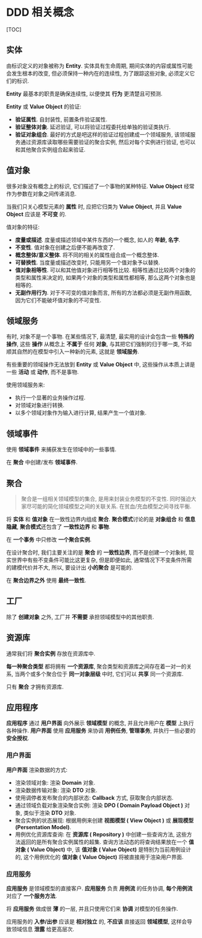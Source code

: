# DDD 相关概念

[TOC]

## 实体

由标识定义的对象被称为 **Entity**. 实体具有生命周期, 期间实体的内容或属性可能会发生根本的改变, 但必须保持一种内在的连续性, 为了跟踪这些对象, 必须定义它们的标识.

**Entity** 最基本的职责是确保连续性, 以便使其 **行为** 更清楚且可预测.

**Entity** 或 **Value Object** 的验证:

* **验证属性**. 自封装性, 前置条件验证属性.
* **验证整体对象**. 延迟验证, 可以将验证过程委托给单独的验证类执行.
* **验证对象组合**. 最好的方式是吧这样的验证过程创建成一个领域服务, 该领域服务通过资源库读取哪些需要验证的聚合实例, 然后对每个实例进行验证, 也可以和其他聚合实例组合起来验证.

## 值对象

很多对象没有概念上的标识, 它们描述了一个事物的某种特征. **Value Object** 经常作为参数在对象之间传递消息.

当我们只关心模型元素的 **属性** 时, 应把它归类为 **Value Object**, 并且 **Value Object** 应该是 **不可变** 的.

值对象的特征:

* **度量或描述**. 度量或描述领域中某件东西的一个概念, 如人的 **年龄, 名字**.
* **不变性**. 值对象在创建之后便不能再改变了.
* **概念整体/意义整体**. 将不同的相关的属性组合成一个概念整体.
* **可替换性**. 当度量或描述改变时, 只能用另一个值对象予以替换.
* **值对象相等性**. 可以和其他值对象进行相等性比较. 相等性通过比较两个对象的类型和属性来决定的, 如果两个对象的类型和属性都相等, 那么这两个对象也是相等的.
* **无副作用行为**. 对于不可变的值对象而言, 所有的方法都必须是无副作用函数, 因为它们不能破坏值对象的不可变性.

## 领域服务

有时, 对象不是一个事物. 在某些情况下, 最清楚, 最实用的设计会包含一些 **特殊的操作**, 这些 **操作** 从概念上 **不属于** 任何 **对象**, 与其把它们强制的归于哪一类, 不如顺其自然的在模型中引入一种新的元素, 这就是 **领域服务**.

有些重要的领域操作无法放到 **Entity** 或 **Value Object** 中, 这些操作从本质上讲是一些 **活动** 或 **动作**, 而不是事物.

使用领域服务来:

* 执行一个显著的业务操作过程.
* 对领域对象进行转换.
* 以多个领域对象作为输入进行计算, 结果产生一个值对象.

## 领域事件

使用 **领域事件** 来捕获发生在领域中的一些事情.

在 **聚合** 中创建/发布 **领域事件**.

## 聚合

> 聚合是一组相关领域模型的集合, 是用来封装业务模型的不变性. 同时强迫大家尽可能的简化领域模型之间的关联关系. 在贫血/充血模型之间寻找平衡.

将 **实体** 和 **值对象** 在一致性边界内组成 **聚合**. **聚合模式**讨论的是 **对象组合** 和 **信息隐藏**, **聚合模式**还包含了 **一致性边界** 和 **事物**.

在 **一个事务** 中只修改 **一个聚合实例**.

在设计聚合时, 我们主要关注的是 **聚合** 的 **一致性边界**, 而不是创建一个对象树, 现实世界中有些不变条件可能比这更复杂, 但是即便如此, 通常情况下不变条件所需的建模代价并不大, 所以, 要设计出 **小的聚合** 是可能的.

在 **聚合边界之外** 使用 **最终一致性**.

## 工厂

除了 **创建对象** 之外, 工厂并 **不需要** 承担领域模型中的其他职责.

## 资源库

通常我们将 **聚合实例** 存放在资源库中.

**每一种聚合类型** 都将拥有 **一个资源库**, 聚合类型和资源库之间存在着一对一的关系, 当两个或多个聚合位于 **同一对象层级** 中时, 它们可以 **共享** 同一个资源库.

只有 **聚合** 才拥有资源库.

## 应用程序

**应用程序** 通过 **用户界面** 向外展示 **领域模型** 的概念, 并且允许用户在 **模型** 上执行各种操作. **用户界面** 使用 **应用服务** 来协调 **用例任务**, **管理事务**, 并执行一些必要的 **安全授权**.

### 用户界面

**用户界面** 渲染数据的方式:

* 渲染领域对象: 渲染 **Domain** 对象.
* 渲染数据传输对象: 渲染 **DTO** 对象.
* 使用调停者发布聚合的内部状态: **Callback** 方式, 获取聚合内部状态.
* 通过领域负载对象渲染聚合实例: 渲染 **DPO ( Domain Payload Object )** 对象, 类似于渲染 **DTO** 对象.
* 聚合实例的状态展现: 根据用例来创建 **视图模型 ( View Object )** 或 **展现模型 (Persentation Model)**.
* 用例优化资源库查询: 在 **资源库 ( Repository )** 中创建一些查询方法, 这些方法返回的是所有聚合实例属性的超集. 查询方法动态的将查询结果放在一个 **值对象 ( Value Object)** 中, 该 **值对象 ( Value Object)** 是特别为当前用例设计的, 这个用例优化的 **值对象 ( Value Object)** 将被直接用于渲染用户界面.

### 应用服务

**应用服务** 是领域模型的直接客户. **应用服务** 负责 **用例流** 的任务协调, **每个用例流** 对应了 **一个服务方法**.

将 **应用服务** 做成很 **薄** 的一层, 并且只使用它们来 **协调** 对模型的任务操作.

应用服务的 **入参/出参** 应该是 **相对独立** 的, **不应该** 直接返回 **领域模型**, 这样会导致领域信息 **泄露** 给更高层次.

